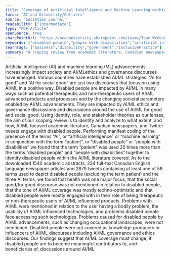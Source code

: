 ```yaml
---
title: "Coverage of Artificial Intelligence and Machine Learning within Academic Literature, Canadian Newspapers, and Twitter Tweets: The Case of Disabled People"
focus: "AI and Disability/Outliers"
source: "Societies Journal"
readability: ["Intermediate"]
type: "PDF Article"
openSource: true
sharePointUrl: "https://ocaduniversity.sharepoint.com/teams/Team_WeCount/Shared%20Documents/Resources%20and%20Tools/Literature%20(curated)/Coverage%20of%20artificial%20intelligence%20and%20machine%20learning%20within%20academic%20literature,%20Canadian%20newspapers,%20and%20Twitter%20tweets_The%20case%20of%20disabled%20people.pdf"
keywords: ["disabled people","people with disabilities","artificial intelligence","machine learning","scoping review","social good","for good"]
learnTags: ["business","disability","government","inclusivePractice"]
summary: "A scoping review from academic literature, Canadian newspapers and Twitter found limited coverage on persons with disabilities as knowledge producers or influencers of machine learning and AI technology, revealing a pressing need for changes to AI/ML coverage. "
---
```

Artificial intelligence (AI) and machine learning (ML) advancements increasingly impact society and AI/MLethics and governance discourses have emerged. Various countries have established AI/ML strategies. “AI for good” and “AI for social good” are just two discourses that focus on using AI/ML in a positive way. Disabled people are impacted by AI/ML in many ways such as potential therapeutic and non-therapeutic users of AI/ML advanced products and processes and by the changing societal parameters enabled by AI/ML advancements. They are impacted by AI/ML ethics and governance discussions and discussions around the use of AI/ML for good and social good. Using identity, role, and stakeholder theories as our lenses, the aim of our scoping review is to identify and analyze to what extent, and how, AI/ML focused academic literature, Canadian newspapers, and Twitter tweets engage with disabled people. Performing manifest coding of the presence of the terms “AI”, or “artificial intelligence” or “machine learning” in conjunction with the term “patient”, or “disabled people” or “people with disabilities” we found that the term “patient” was used 20 times more than the terms “disabled people” and “people with disabilities” together to identify disabled people within the AI/ML literature covered. As to the downloaded 1540 academic abstracts, 234 full-text Canadian English language newspaper articles and 2879 tweets containing at least one of 58 terms used to depict disabled people (excluding the term patient) and the three AI terms, we found that health was one major focus, that the social good/for good discourse was not mentioned in relation to disabled people, that the tone of AI/ML coverage was mostly techno-optimistic and that disabled people were mostly engaged with in their role of being therapeutic or non-therapeutic users of AI/ML influenced products. Problems with AI/ML were mentioned in relation to the user having a bodily problem, the usability of AI/ML influenced technologies, and problems disabled people face accessing such technologies. Problems caused for disabled people by AI/ML advancements, such as changing occupational landscapes, were not mentioned. Disabled people were not covered as knowledge producers or influencers of AI/ML discourses including AI/ML governance and ethics discourses. Our findings suggest that AI/ML coverage must change, if disabled people are to become meaningful contributors to, and beneficiaries of, discussions around AI/ML.
